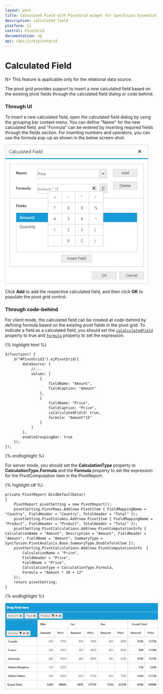 ```yaml
---
layout: post
title: Calculated Field with PivotGrid widget for Syncfusion Essential JS
description: calculated field
platform: js
control: PivotGrid
documentation: ug
api: /api/js/ejpivotgrid
---
```


# Calculated Field

N> This feature is applicable only for the relational data source.

The pivot grid provides support to insert a new calculated field based on the existing pivot fields through the calculated field dialog or code behind.

### Through UI
To insert a new calculated field, open the calculated field dialog by using the grouping bar context menu. You can define "Name" for the new calculated field, and "Formula" can be entered by inserting required fields through the fields section. For inserting numbers and operators, you can use the formula pop-up as shown in the below screen-shot:

![Calculated field dialog in JavaScript pivot grid control](Calculated-Field_images/Calculated-Field-Popup.png)

Click **Add** to add the respective calculated field, and then click **OK** to populate the pivot grid control.

### Through code-behind

For client mode, the calculated field can be created at code-behind by defining formula based on the existing pivot fields in the pivot grid. To indicate a field as a calculated field, you should set the [`isCalculatedField`](/api/js/ejpivotgrid#members:datasource-values-iscalculatedfield) property to true and [`formula`](/api/js/ejpivotgrid#members:datasource-values-formula) property to set the expression.

{% highlight html %}

    $(function() {
        $("#PivotGrid1").ejPivotGrid({
            dataSource: {
                //...
                values: [
                    {
                        fieldName: "Amount",
                        fieldCaption: "Amount"
                    },
                    {
                        fieldName: "Price",
                        fieldCaption: "Price",
                        isCalculatedField: true,
                        formula: "Amount*15"
                    }
                ]
            },
            enableGroupingBar: true
        });
    });

{% endhighlight %}

For server mode, you should set the **CalculationType** property to **CalculationType.Formula** and the **Formula** property to set the expression for the PivotComputation item in the PivotReport.

{% highlight c# %}

    private PivotReport BindDefaultData()
    {
        PivotReport pivotSetting = new PivotReport();
        pivotSetting.PivotRows.Add(new PivotItem { FieldMappingName = "Country", FieldHeader = "Country", TotalHeader = "Total" });
        pivotSetting.PivotColumns.Add(new PivotItem { FieldMappingName = "Product", FieldHeader = "Product", TotalHeader = "Total" });
        pivotSetting.PivotCalculations.Add(new PivotComputationInfo { CalculationName = "Amount", Description = "Amount", FieldHeader = "Amount", FieldName = "Amount", SummaryType = Syncfusion.PivotAnalysis.Base.SummaryType.DoubleTotalSum });
        pivotSetting.PivotCalculations.Add(new PivotComputationInfo  {
            CalculationName = "Price",
            FieldHeader = "Price",
            FieldName = "Price",
            CalculationType = CalculationType.Formula,
            Formula = "Amount * 10 + 12"
        });
        return pivotSetting;
    }

{% endhighlight %}


![JavaScript pivot grid control with user-defined field, aka calculated field](Calculated-Field_images/Calculated-Field1.png)